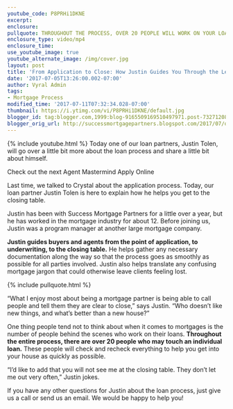 ```yaml
---
youtube_code: P8PRHi1DKNE
excerpt:
enclosure:
pullquote: THROUGHOUT THE PROCESS, OVER 20 PEOPLE WILL WORK ON YOUR LOAN.
enclosure_type: video/mp4
enclosure_time:
use_youtube_image: true
youtube_alternate_image: /img/cover.jpg
layout: post
title: 'From Application to Close: How Justin Guides You Through the Lending Process'
date: '2017-07-05T13:26:00.002-07:00'
author: Vyral Admin
tags:
- Mortgage Process
modified_time: '2017-07-11T07:32:34.028-07:00'
thumbnail: https://i.ytimg.com/vi/P8PRHi1DKNE/default.jpg
blogger_id: tag:blogger.com,1999:blog-9165509169510497971.post-732712089013866795
blogger_orig_url: http://successmortgagepartners.blogspot.com/2017/07/orlando-mortgages-meet-justin-tolen.html
---
```

{% include youtube.html %}
Today one of our loan partners, Justin Tolen, will go over a little bit more about the loan process and share a little bit about himself.

Check out the next Agent Mastermind
Apply Online

Last time, we talked to Crystal about the application process. Today, our loan partner Justin Tolen is here to explain how he helps you get to the closing table.

Justin has been with Success Mortgage Partners for a little over a year, but he has worked in the mortgage industry for about 12. Before joining us, Justin was a program manager at another large mortgage company.

**Justin guides buyers and agents from the point of application, to underwriting, to the closing table.** He helps gather any necessary documentation along the way so that the process goes as smoothly as possible for all parties involved. Justin also helps translate any confusing mortgage jargon that could otherwise leave clients feeling lost.

{% include pullquote.html %}

“What I enjoy most about being a mortgage partner is being able to call people and tell them they are clear to close,” says Justin. “Who doesn’t like new things, and what’s better than a new house?”

One thing people tend not to think about when it comes to mortgages is the number of people behind the scenes who work on their loans. **Throughout the entire process, there are over 20 people who may touch an individual loan.** These people will check and recheck everything to help you get into your house as quickly as possible.

“I’d like to add that you will not see me at the closing table. They don’t let me out very often,” Justin jokes.

If you have any other questions for Justin about the loan process, just give us a call or send us an email. We would be happy to help you!
